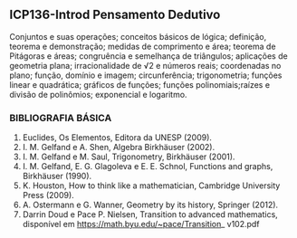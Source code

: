 
## ICP136-Introd Pensamento Dedutivo
Conjuntos e suas operações; conceitos básicos de lógica; definição, teorema e demonstração; medidas de comprimento e área; teorema de Pitágoras e áreas; congruência e semelhança de triângulos; aplicações de geometria plana; irracionalidade de √2 e números reais; coordenadas no plano; função, domínio e imagem; circunferência; trigonometria; funções linear e quadrática; gráficos de funções; funções polinomiais;raízes e divisão de polinômios; exponencial e logaritmo.
### BIBLIOGRAFIA BÁSICA
1) Euclides, Os Elementos, Editora da UNESP (2009).
2) I. M. Gelfand e A. Shen, Algebra Birkhäuser (2002).
3) I. M. Gelfand e M. Saul, Trigonometry, Birkhäuser (2001).
4) I. M. Gelfand, E. G. Glagoleva e E. E. Schnol, Functions and graphs, Birkhäuser (1990).
5) K. Houston, How to think like a mathematician, Cambridge University Press (2009).
6) A. Ostermann e G. Wanner, Geometry by its history, Springer (2012).
7) Darrin Doud e Pace P. Nielsen, Transition to advanced mathematics, disponível em https://math.byu.edu/~pace/Transition_ v102.pdf
